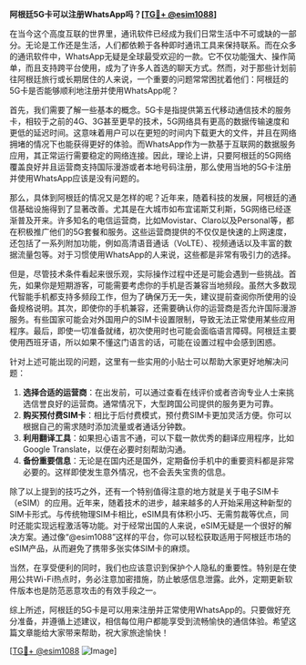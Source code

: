 **阿根廷5G卡可以注册WhatsApp吗？[[TG💪+ @esim1088](https://t.me/s/esim1088)]**

在当今这个高度互联的世界里，通讯软件已经成为我们日常生活中不可或缺的一部分。无论是工作还是生活，人们都依赖于各种即时通讯工具来保持联系。而在众多的通讯软件中，WhatsApp无疑是全球最受欢迎的一款。它不仅功能强大、操作简单，而且支持跨平台使用，成为了许多人首选的聊天方式。然而，对于那些计划前往阿根廷旅行或长期居住的人来说，一个重要的问题常常困扰着他们：阿根廷的5G卡是否能够顺利地注册并使用WhatsApp呢？

首先，我们需要了解一些基本的概念。5G卡是指提供第五代移动通信技术的服务卡，相较于之前的4G、3G甚至更早的技术，5G网络具有更高的数据传输速度和更低的延迟时间。这意味着用户可以在更短的时间内下载更大的文件，并且在网络拥堵的情况下也能获得更好的体验。而WhatsApp作为一款基于互联网的数据服务应用，其正常运行需要稳定的网络连接。因此，理论上讲，只要阿根廷的5G网络覆盖良好并且运营商支持国际漫游或者本地号码注册，那么使用当地的5G卡注册并使用WhatsApp应该是没有问题的。

那么，具体到阿根廷的情况又是怎样的呢？近年来，随着科技的发展，阿根廷的通信基础设施得到了显著改善。尤其是在大城市如布宜诺斯艾利斯，5G网络已经逐渐普及开来。许多知名的电信运营商，比如Movistar、Claro以及Personal等，都在积极推广他们的5G套餐和服务。这些运营商提供的不仅仅是快速的上网速度，还包括了一系列附加功能，例如高清语音通话（VoLTE）、视频通话以及丰富的数据流量包等。对于习惯使用WhatsApp的人来说，这些都是非常有吸引力的选择。

但是，尽管技术条件看起来很乐观，实际操作过程中还是可能会遇到一些挑战。首先，如果你是短期游客，可能需要考虑你的手机是否兼容当地频段。虽然大多数现代智能手机都支持多频段工作，但为了确保万无一失，建议提前查阅你所使用的设备规格说明。其次，即使你的手机兼容，还需要确认你的运营商是否允许国际漫游服务。有些国家可能会对外国用户的SIM卡设置限制，导致无法正常使用某些应用程序。最后，即使一切准备就绪，初次使用时也可能会面临语言障碍。阿根廷主要使用西班牙语，所以如果不懂这门语言的话，可能在设置过程中会感到困惑。

针对上述可能出现的问题，这里有一些实用的小贴士可以帮助大家更好地解决问题：

1. **选择合适的运营商**：在出发前，可以通过查看在线评价或者咨询专业人士来挑选信誉良好的运营商。通常情况下，大型跨国公司提供的服务更为可靠。
2. **购买预付费SIM卡**：相比于后付费模式，预付费SIM卡更加灵活方便。你可以根据自己的需求随时添加流量或者通话分钟数。
3. **利用翻译工具**：如果担心语言不通，可以下载一款优秀的翻译应用程序，比如Google Translate，以便在必要时刻帮助沟通。
4. **备份重要信息**：无论是在国内还是国外，定期备份手机中的重要资料都是非常必要的。这样即使发生意外情况，也不会丢失宝贵的信息。

除了以上提到的技巧之外，还有一个特别值得注意的地方就是关于电子SIM卡（eSIM）的应用。近年来，随着技术的进步，越来越多的人开始采用这种新型的SIM卡形式。与传统物理SIM卡相比，eSIM具有体积小巧、无需剪裁等优点，同时还能实现远程激活等功能。对于经常出国的人来说，eSIM无疑是一个很好的解决方案。通过像“@esim1088”这样的平台，你可以轻松获取适用于阿根廷市场的eSIM产品，从而避免了携带多张实体SIM卡的麻烦。

当然，在享受便利的同时，我们也应该意识到保护个人隐私的重要性。特别是在使用公共Wi-Fi热点时，务必注意加密措施，防止敏感信息泄露。此外，定期更新软件版本也是防范恶意攻击的有效手段之一。

综上所述，阿根廷的5G卡是可以用来注册并正常使用WhatsApp的。只要做好充分准备，并遵循上述建议，相信每位用户都能享受到流畅愉快的通信体验。希望这篇文章能给大家带来帮助，祝大家旅途愉快！

[[TG💪+ @esim1088](https://t.me/s/esim1088) ![Image](https://i.postimg.cc/4NQfJmqS/Snipaste-2025-05-13-00-14-12.png)]